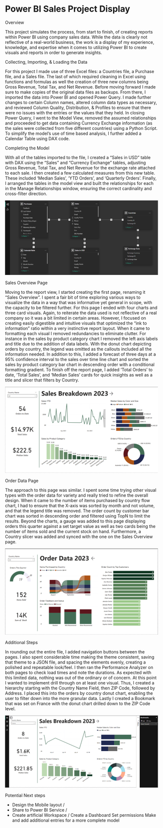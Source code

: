 # Power BI Sales Project Display

Overview

This project simulates the process, from start to finish, of creating reports within Power BI using company sales data. While the data is clearly not reflective of a real-world business, the work is a display of my experience, knowledge, and expertise when it comes to utilizing Power BI to create visuals and reports in order to generate insights. 

Collecting, Importing, & Loading the Data

For this project I made use of three Excel files: a Countries file, a Purchase file, and a Sales file. The last of which required cleaning in Excel using functions and formulas as well the creation of three new columns being Gross Revenue, Total Tax, and Net Revenue. Before moving forward I made sure to make copies of the original data files as backups. From there, I imported the data into Power BI and opened Power Query. I made further changes to certain Column names, altered column data types as necessary, and reviewed Column Quality, Distribution, & Profiles to ensure that there were no issues with the entries or the values that they held. 
In closing Power Query, I went to the Model View, removed the assumed relationships and proceeded to get data containing Currency Exchange information (as the sales were collected from five different countries) using a Python Script. To simplify the model’s use of time based analysis, I further added a Calendar Table using DAX code. 

Completing the Model 

With all of the tables imported to the file, I created a “Sales in USD” table with DAX using the “Sales” and “Currency Exchange” tables, adjusting Gross Revenue, Total Tax, and Net Revenue for the exchange rate attached to each sale. I then created a few calculated measures from this new table. These included ‘Median Sales’, ‘YTD Orders’, and ‘Quarterly Orders’. Finally, I arranged the tables in the model view and built the relationships for each in the Manage Relationships window, ensuring the correct cardinality and cross-filter direction.

<img src="ModelView.png" alt="Model View Sreenshot">

Sales Overview Page 

Moving to the report view, I started creating the first page, renaming it “Sales Overview”. I spent a fair bit of time exploring various ways to visualize the data in a way that was informative yet general in scope, with the capacity to be filtered further. For this page I ended with four charts and three card visuals. Again, to reiterate the data used is not reflective of a real company so it was a bit limited in certain areas. However, I focused on creating easily digestible and intuitive visuals that optimized the “ink to information” ratio within a very instinctive report layout. 
When it came to formatting each visual I removed redundancies to eliminate clutter. For instance in the sales by product category chart I removed the left axis labels and title due to the addition of data labels. With the donut chart depicting orders by country, the legend was omitted as the callouts included all the information needed. In addition to this, I added a forecast of three days at a 95% confidence interval to the sales over time line chart and sorted the sales by product category bar chart in descending order with a conditional formatting gradient. To finish off the report page, I added ‘Total Orders’ to date, ‘Total Sales’, and ‘Median Sales’ cards for quick insights as well as a title and slicer that filters by Country. 

<img src="SalesOverview.png" alt="Sales Overview Page">

Order Data Page 

The approach to this page was similar. I spent some time trying other visual types with the order data for variety and really tried to refine the overall design. When it came to the number of items purchased by country flow chart, I had to ensure that the X-axis was sorted by month and not volume, and that the legend title was removed. The order count by customer bar chart was sorted in descending order and filtered using TopN to limit the results. Beyond the charts, a gauge was added to this page displaying orders this quarter against a set target value as well as two cards being the number of items sold and the current stock on hand. Furthermore, a Country slicer was added and synced with the one on the Sales Overview page. 

<img src="OrderData.png" alt="Order Data Page">

Additional Steps 

In rounding out the entire file, I added navigation buttons between the pages. I also spent considerable time making the theme consistent, saving that theme to a JSON file, and spacing the elements evenly, creating a polished and repeatable look/feel. I then ran the Performance Analyzer on both pages to check load times and note the durations. As expected with this limited data, nothing was out of the ordinary or of concern. At this point I wanted to implement drill through on at least one visual. Thus, I created a hierarchy starting with the Country Name Field, then ZIP Code, followed by Address. I placed this into the orders by country donut chart, enabling the user to filter down into the more granular data. Lastly I created a Bookmark that was set on France with the donut chart drilled down to the ZIP Code level. 

<img src="FranceFocusedBookmark.png" alt="France Focused Bookmark">

Potential Next steps 

- Design the Mobile layout / 
- Share to Power BI Service / 
- Create artificial Workspace /
Create a Dashboard 
Set permissions 
Make and add additional entries for a more complete model


